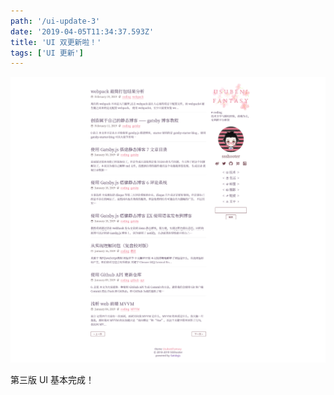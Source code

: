 ```yaml
---
path: '/ui-update-3'
date: '2019-04-05T11:34:37.593Z'
title: 'UI 双更新啦！'
tags: ['UI 更新']
---
```


![](ui3.png)

第三版 UI 基本完成！